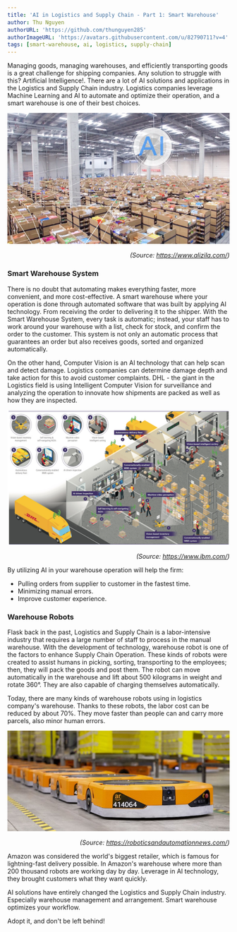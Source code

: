 ```yaml
---
title: 'AI in Logistics and Supply Chain - Part 1: Smart Warehouse'
author: Thu Nguyen
authorURL: 'https://github.com/thunguyen285'
authorImageURL: 'https://avatars.githubusercontent.com/u/82790711?v=4'
tags: [smart-warehouse, ai, logistics, supply-chain]
---
```


Managing goods, managing warehouses,  and efficiently transporting goods is a great challenge for shipping companies. Any solution to struggle with this? Artificial Intelligence!. There are a lot of AI solutions and applications in the Logistics and Supply Chain industry. Logistics companies leverage Machine Learning and AI to automate and optimize their operation, and a smart warehouse is one of their best choices.

![banner](https://github.com/aioz-ai/ai-docs-cms/blob/main/content/blog/assets/2021-07-30-smart-warehouse/Screen-Shot-2018-05-31-at-2.04.27-PM.png?raw=true)
<!--truncate-->

*<div align="right">(Source: <a href="https://www.alizila.com/">https://www.alizila.com/</a>)</div>*

### Smart Warehouse System

There is no doubt that automating makes everything faster, more convenient, and more cost-effective. A smart warehouse where your operation is done through automated software that was built by applying AI technology. From receiving the order to delivering it to the shipper. With the Smart Warehouse System, every task is automatic; instead, your staff has to work around your warehouse with a list, check for stock, and confirm the order to the customer. This system is not only an automatic process that guarantees an order but also receives goods, sorted and organized automatically.

On the other hand, Computer Vision is an AI technology that can help scan and detect damage. Logistics companies can determine damage depth and take action for this to avoid customer complaints. DHL - the giant in the Logistics field is using Intelligent Computer Vision for surveillance and analyzing the operation to innovate how shipments are packed as well as how they are inspected.

![](https://github.com/aioz-ai/ai-docs-cms/blob/main/content/blog/assets/2021-07-30-smart-warehouse/DHL-info.jpeg?raw=true)

*<div align="right">(Source: <a href="https://www.ibm.com/">https://www.ibm.com/</a>)</div>*

By utilizing AI in your warehouse operation will help the firm:

- Pulling orders from supplier to customer in the fastest time.
- Minimizing manual errors.
- Improve customer experience.

### Warehouse Robots

Flask back in the past, Logistics and Supply Chain is a labor-intensive industry that requires a large number of staff to process in the manual warehouse. With the development of technology, warehouse robot is one of the factors to enhance Supply Chain Operation. These kinds of robots were created to assist humans in picking, sorting, transporting to the employees; then, they will pack the goods and post them. The robot can move automatically in the warehouse and lift about 500 kilograms in weight and rotate 360°. They are also capable of charging themselves automatically.

Today, there are many kinds of warehouse robots using in logistics company's warehouse. Thanks to these robots, the labor cost can be reduced by about 70%. They move faster than people can and carry more parcels, also minor human errors.

![](https://github.com/aioz-ai/ai-docs-cms/blob/main/content/blog/assets/2021-07-30-smart-warehouse/amazon-robotics-units-copy.jpeg?raw=true)

*<div align="right">(Source: <a href="https://roboticsandautomationnews.com/">https://roboticsandautomationnews.com/</a>)</div>*

Amazon was considered the world's biggest retailer, which is famous for lightning-fast delivery possible. In Amazon's warehouse where more than 200 thousand robots are working day by day. Leverage in AI technology, they brought customers what they want quickly.

AI solutions have entirely changed the Logistics and Supply Chain industry. Especially warehouse management and arrangement. Smart warehouse optimizes your workflow.

Adopt it, and don't be left behind!
